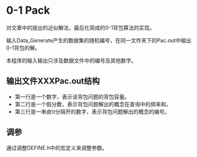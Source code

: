 # 0-1 Pack
对文章中的提出的近似解法，最后化简成的0-1背包算法的实现。

输入Data_Generate产生的数据集的随机编号，在同一文件夹下的Pac.out中输出0-1背包的解。

本程序的输入输出只涉及数据文件中的编号及其他数字。

## 输出文件XXXPac.out结构
+ 第一行是一个数字，表示该背包问题的背包容量。
+ 第二行是一个假分数，表示背包问题解出的概念在查询中的频率和。
+ 第三行是一串由\\t分隔开的数字，表示背包问题解出的概念的编号。

## 调参
通过调整DEFINE.h中的宏定义来调整参数。
